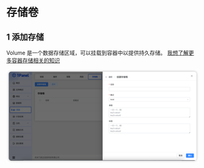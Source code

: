 # 存储卷

## 1 添加存储

Volume 是一个数据存储区域，可以挂载到容器中以提供持久存储。
[我想了解更多容器存储相关的知识](https://docs.docker.com/storage/volumes)

![img.png](../../img/containers/volume_create.png)
